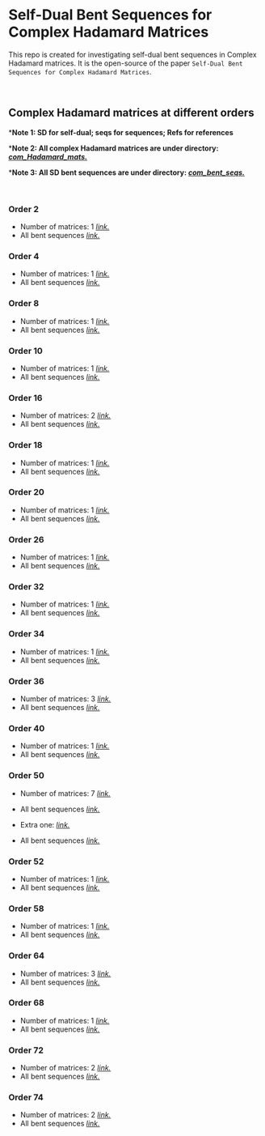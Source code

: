 # Self-Dual Bent Sequences for Complex Hadamard Matrices

This repo is created for investigating self-dual bent sequences in Complex Hadamard matrices. It is the open-source of the paper `Self-Dual Bent Sequences for Complex Hadamard Matrices`.

<br/>

## Complex Hadamard matrices at different orders

***Note 1: SD for self-dual; seqs for sequences; Refs for references**

***Note 2: All complex Hadamard matrices are under directory: [*com_Hadamard_mats.*](./com_Hadamard_mats)**

***Note 3: All SD bent sequences are under directory: [*com_bent_seqs.*](./com_bent_seqs)**

<br/>

### Order 2

- Number of matrices: 1 [*link.*](./com_Hadamard_mats/Com_H_v2.txt)
- All bent sequences [*link.*](./com_bent_seqs/log_sd_bent_complex_v2.log)

### Order 4

- Number of matrices: 1 [*link.*](./com_Hadamard_mats/Com_H_v4.txt)
- All bent sequences [*link.*](./com_bent_seqs/log_sd_bent_complex_v4.log)

### Order 8

- Number of matrices: 1 [*link.*](./com_Hadamard_mats/Com_H_v8.txt)
- All bent sequences [*link.*](./com_bent_seqs/log_sd_bent_complex_v8.log)

### Order 10

- Number of matrices: 1 [*link.*](./com_Hadamard_mats/Com_H_v10.txt)
- All bent sequences [*link.*](./com_bent_seqs/log_sd_bent_complex_v10.log)

### Order 16

- Number of matrices: 2 [*link.*](./com_Hadamard_mats/Com_H_v16.txt)
- All bent sequences [*link.*](./com_bent_seqs/log_sd_bent_complex_v16.log)

### Order 18

- Number of matrices: 1 [*link.*](./com_Hadamard_mats/Com_H_v18.txt)
- All bent sequences [*link.*](./com_bent_seqs/log_sd_bent_complex_v18.log)

### Order 20

- Number of matrices: 1 [*link.*](./com_Hadamard_mats/Com_H_v20.txt)
- All bent sequences [*link.*](./com_bent_seqs/log_sd_bent_complex_v20.log)

### Order 26

- Number of matrices: 1 [*link.*](./com_Hadamard_mats/Com_H_v26.txt)
- All bent sequences [*link.*](./com_bent_seqs/log_sd_bent_complex_v26.log)

### Order 32

- Number of matrices: 1 [*link.*](./com_Hadamard_mats/Com_H_v32.txt)
- All bent sequences [*link.*](./com_bent_seqs/log_sd_bent_complex_v32.log)

### Order 34

- Number of matrices: 1 [*link.*](./com_Hadamard_mats/Com_H_v34.txt)
- All bent sequences [*link.*](./com_bent_seqs/log_sd_bent_complex_v34.log)

### Order 36

- Number of matrices: 3 [*link.*](./com_Hadamard_mats/Com_H_v36.txt)
- All bent sequences [*link.*](./com_bent_seqs/log_sd_bent_complex_v36.log)

### Order 40

- Number of matrices: 1 [*link.*](./com_Hadamard_mats/Com_H_v40.txt)
- All bent sequences [*link.*](./com_bent_seqs/log_sd_bent_complex_v40.log)

### Order 50

- Number of matrices: 7 [*link.*](./com_Hadamard_mats/Com_H_v50.txt)
- All bent sequences [*link.*](./com_bent_seqs/log_sd_bent_complex_v50.log)

- Extra one: [*link.*](./com_Hadamard_mats/Com_H_v50_N1.txt)
- All bent sequences [*link.*](./com_bent_seqs/log_sd_bent_complex_v50_N1.log)

### Order 52

- Number of matrices: 1 [*link.*](./com_Hadamard_mats/Com_H_v52.txt)
- All bent sequences [*link.*](./com_bent_seqs/log_sd_bent_complex_v52.log)

### Order 58

- Number of matrices: 1 [*link.*](./com_Hadamard_mats/Com_H_v58.txt)
- All bent sequences [*link.*](./com_bent_seqs/log_sd_bent_complex_v58.log)

### Order 64

- Number of matrices: 3 [*link.*](./com_Hadamard_mats/Com_H_v64.txt)
- All bent sequences [*link.*](./com_bent_seqs/log_sd_bent_complex_v64.log)

### Order 68

- Number of matrices: 1 [*link.*](./com_Hadamard_mats/Com_H_v68.txt)
- All bent sequences [*link.*](./com_bent_seqs/log_sd_bent_complex_v68.log)

### Order 72

- Number of matrices: 2 [*link.*](./com_Hadamard_mats/Com_H_v72.txt)
- All bent sequences [*link.*](./com_bent_seqs/log_sd_bent_complex_v72.log)

### Order 74

- Number of matrices: 2 [*link.*](./com_Hadamard_mats/Com_H_v74.txt)
- All bent sequences [*link.*](./com_bent_seqs/log_sd_bent_complex_v74.log)


<template>
### Order xx

- Number of matrices: 1 [*link.*](./com_Hadamard_mats/Com_H_vxx.txt)
- All bent sequences [*link.*](./com_bent_seqs/log_sd_bent_complex_vxx.log)
- Refs: 
  - citation